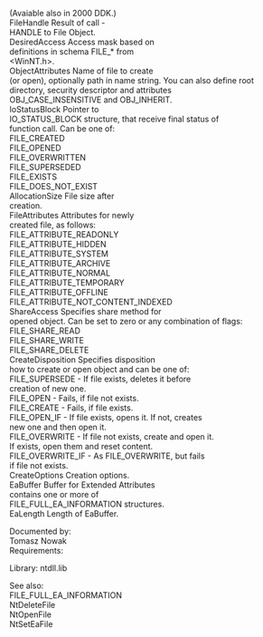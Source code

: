 \(Avaiable also in 2000 DDK.\) \
FileHandle Result of call \- \
HANDLE to File Object. \
DesiredAccess Access mask based on \
definitions in schema FILE\_\* from \
&lt;WinNT.h&gt;. \
ObjectAttributes Name of file to create \
\(or open\), optionally path in name string. You can also define root \
directory, security descriptor and attributes \
OBJ\_CASE\_INSENSITIVE and OBJ\_INHERIT. \
IoStatusBlock Pointer to \
IO\_STATUS\_BLOCK structure, that receive final status of \
function call. Can be one of: \
FILE\_CREATED \
FILE\_OPENED \
FILE\_OVERWRITTEN \
FILE\_SUPERSEDED \
FILE\_EXISTS \
FILE\_DOES\_NOT\_EXIST \
AllocationSize File size after \
creation. \
FileAttributes Attributes for newly \
created file, as follows: \
FILE\_ATTRIBUTE\_READONLY \
FILE\_ATTRIBUTE\_HIDDEN \
FILE\_ATTRIBUTE\_SYSTEM \
FILE\_ATTRIBUTE\_ARCHIVE \
FILE\_ATTRIBUTE\_NORMAL \
FILE\_ATTRIBUTE\_TEMPORARY \
FILE\_ATTRIBUTE\_OFFLINE \
FILE\_ATTRIBUTE\_NOT\_CONTENT\_INDEXED \
ShareAccess Specifies share method for \
opened object. Can be set to zero or any combination of flags: \
FILE\_SHARE\_READ \
FILE\_SHARE\_WRITE \
FILE\_SHARE\_DELETE \
CreateDisposition Specifies disposition \
how to create or open object and can be one of: \
FILE\_SUPERSEDE \- If file exists, deletes it before \
creation of new one. \
FILE\_OPEN \- Fails, if file not exists. \
FILE\_CREATE \- Fails, if file exists. \
FILE\_OPEN\_IF \- If file exists, opens it. If not, creates \
new one and then open it. \
FILE\_OVERWRITE \- If file not exists, create and open it. \
If exists, open them and reset content. \
FILE\_OVERWRITE\_IF \- As FILE\_OVERWRITE, but fails \
if file not exists. \
CreateOptions Creation options. \
EaBuffer Buffer for Extended Attributes \
contains one or more of \
FILE\_FULL\_EA\_INFORMATION structures. \
EaLength Length of EaBuffer.

Documented by: \
Tomasz Nowak \
Requirements:

Library: ntdll.lib

See also: \
FILE\_FULL\_EA\_INFORMATION \
NtDeleteFile \
NtOpenFile \
NtSetEaFile
